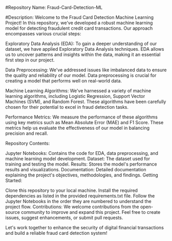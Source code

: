 #Repository Name: Fraud-Card-Detection-ML

#Description:
Welcome to the Fraud Card Detection Machine Learning Project! In this repository, we've developed a robust machine learning model for detecting fraudulent credit card transactions. Our approach encompasses various crucial steps:

Exploratory Data Analysis (EDA): To gain a deeper understanding of our dataset, we have applied Exploratory Data Analysis techniques. EDA allows us to uncover patterns and insights within the data, making it an essential first step in our project.

Data Preprocessing: We've addressed issues like imbalanced data to ensure the quality and reliability of our model. Data preprocessing is crucial for creating a model that performs well on real-world data.

Machine Learning Algorithms: We've harnessed a variety of machine learning algorithms, including Logistic Regression, Support Vector Machines (SVM), and Random Forest. These algorithms have been carefully chosen for their potential to excel in fraud detection tasks.

Performance Metrics: We measure the performance of these algorithms using key metrics such as Mean Absolute Error (MAE) and F1 Score. These metrics help us evaluate the effectiveness of our model in balancing precision and recall.

Repository Contents:

Jupyter Notebooks: Contains the code for EDA, data preprocessing, and machine learning model development.
Dataset: The dataset used for training and testing the model.
Results: Stores the model's performance results and visualizations.
Documentation: Detailed documentation explaining the project's objectives, methodologies, and findings.
Getting Started:

Clone this repository to your local machine.
Install the required dependencies as listed in the provided requirements.txt file.
Follow the Jupyter Notebooks in the order they are numbered to understand the project flow.
Contributions:
We welcome contributions from the open-source community to improve and expand this project. Feel free to create issues, suggest enhancements, or submit pull requests.

Let's work together to enhance the security of digital financial transactions and build a reliable fraud card detection system!


